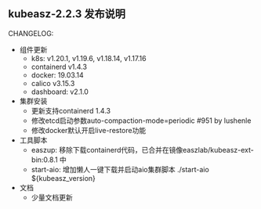 ## kubeasz-2.2.3 发布说明

CHANGELOG:
- 组件更新
  - k8s: v1.20.1, v1.19.6, v1.18.14, v1.17.16
  - containerd v1.4.3
  - docker: 19.03.14
  - calico v3.15.3
  - dashboard: v2.1.0
- 集群安装
  - 更新支持containerd 1.4.3
  - 修改etcd启动参数auto-compaction-mode=periodic #951 by lushenle
  - 修改docker默认开启live-restore功能
- 工具脚本
  - easzup: 移除下载containerd代码，已合并在镜像easzlab/kubeasz-ext-bin:0.8.1 中
  - start-aio: 增加懒人一键下载并启动aio集群脚本 ./start-aio ${kubeasz_version}
- 文档
  - 少量文档更新
